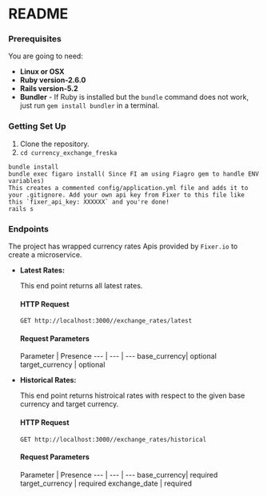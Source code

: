 # README

### Prerequisites

You are going to need:

- **Linux or OSX**
- **Ruby version-2.6.0**
- **Rails version-5.2**
- **Bundler** - If Ruby is installed but the `bundle` command does not work, just run `gem install bundler` in a terminal.

### Getting Set Up

1. Clone the repository.
2. `cd currency_exchange_freska`

```shell
bundle install
bundle exec figaro install( Since FI am using Fiagro gem to handle ENV variables)
This creates a commented config/application.yml file and adds it to your .gitignore. Add your own api key from Fixer to this file like this `fixer_api_key: XXXXXX` and you're done!
rails s
```
### Endpoints

The project has wrapped currency rates Apis provided by `Fixer.io` to create a microservice.

+ **Latest Rates:**

  This end point returns all latest rates.

  #### HTTP Request
  `GET http://localhost:3000//exchange_rates/latest`
  
  #### Request Parameters
  
  Parameter | Presence 
  --- | --- | ---
  base_currency| optional 
  target_currency | optional

+ **Historical Rates:**

  This end point returns histroical rates with respect to the given base currency and target currency.

  #### HTTP Request
  `GET http://localhost:3000//exchange_rates/historical`
  
  #### Request Parameters
  
  Parameter | Presence 
  --- | --- | ---
  base_currency| required 
  target_currency | required
  exchange_date | required
  
